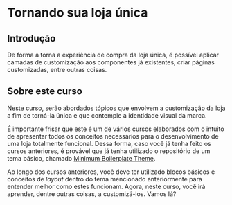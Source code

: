 # Tornando sua loja única

## Introdução
De forma a torna a experiência de compra da loja única, é possível aplicar camadas de customização aos componentes já existentes, criar páginas customizadas, entre outras coisas.

## Sobre este curso
Neste curso, serão abordados tópicos que envolvem a customização da loja a fim de torná-la única e que contemple a identidade visual da marca.

É importante frisar que este é um de vários cursos elaborados com o intuito de apresentar todos os conceitos necessários para o desenvolvimento de uma loja totalmente funcional. Dessa forma, caso você já tenha feito os cursos anteriores, é provável que já tenha utilizado o repositório de um tema básico, chamado [Minimum Boilerplate Theme](https://github.com/vtex-apps/minimum-boilerplate-theme). 

Ao longo dos cursos anteriores, você deve ter utilizado blocos básicos e conceitos de _layout_ dentro do tema mencionado anteriormente para entender melhor como estes funcionam. Agora, neste curso, você irá aprender, dentre outras coisas, a customizá-los. Vamos lá?


